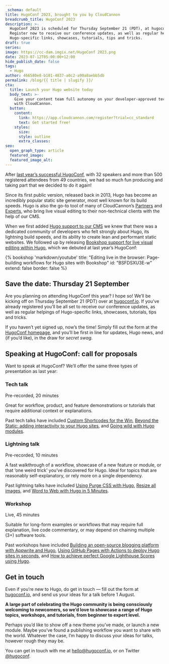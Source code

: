 ```yaml
---
_schema: default
title: HugoConf 2023, brought to you by CloudCannon
breadcrumb_title: HugoConf 2023
description: >-
  HugoConf 2023 is scheduled for Thursday September 21 (PDT), at hugoconf.io.
  Register now to receive our conference updates, as well as regular helpings of
  Hugo-specific links, showcases, tutorials, tips and tricks.
draft: true
series:
image: https://cc-dam.imgix.net/HugoConf 2023.png
date: 2023-07-12T05:00:00+12:00
hide_publish_date: false
tags:
  - Hugo
author: 466580e8-b101-4837-a0c2-a90a8aebb5db
permalink: /blog/{{ title | slugify }}/
cta:
  title: Launch your Hugo website today
  body_text: >-
    Give your content team full autonomy on your developer-approved tech stack
    with CloudCannon.
  button:
    content:
      link: https://app.cloudcannon.com/register?trial=cc_standard
      text: Get started free!
    styles:
      size:
      style: outline
      extra_classes:
seo:
  open_graph_type: article
  featured_image:
  featured_image_alt:
---
```

After <a target="_blank" rel="noopener" href="https://hugoconf.io/hugoconf-2022/">last year’s successful HugoConf</a>, with 32 speakers and more than 500 registered attendees from 49 countries, we had so much fun producing and taking part that we decided to do it again!

Since its first public version, released back in 2013, Hugo has become an incredibly popular static site generator, most well known for its build speeds. Hugo is also the go-to tool of many of CloudCannon’s <a target="_blank" rel="noopener" href="https://cloudcannon.com/partner-program/">Partners</a> and <a target="_blank" rel="noopener" href="https://cloudcannon.com/experts/">Experts</a>, who bring live visual editing to their non-technical clients with the help of our CMS.

When we first added&nbsp;<a target="_blank" rel="noopener" href="https://cloudcannon.com/hugo-cms/">Hugo support to our CMS</a> we knew that there was a dedicated community of developers who felt strongly about Hugo, its lightning build speeds, and its ability to create lean and performant static websites. We followed up by releasing <a target="_blank" rel="noopener" href="https://cloudcannon.com/blog/live-editing-in-hugo-with-bookshop/">Bookshop support for live visual editing within Hugo</a>, which we debuted at last year’s HugoConf:

{% bookshop 'markdown/youtube' title: "Editing live in the browser: Page-building workflows for Hugo sites with Bookshop" id: "BSFDSXU3E-w" extend: false border: false %}

## **Save the date: Thursday 21 September**

Are you planning on attending HugoConf this year? I hope so! We’ll be kicking off on Thursday September 21 (PDT) over at <a target="_blank" rel="noopener" href="https://hugoconf.io">hugoconf.io</a>. If you’ve already registered you’ll be all set to receive our conference updates, as well as regular helpings of Hugo-specific links, showcases, tutorials, tips and tricks.

If you haven’t yet signed up, now’s the time! Simply fill out the form at the <a target="_blank" rel="noopener" href="https://hugoconf.io">HugoConf homepage</a>, and you’ll be first in line for updates, Hugo news, and (if you’d like), in the draw for *secret swag*.

## Speaking at HugoConf: c**all for proposals**

Want to speak at HugoConf? We’ll offer the same three types of presentation as last year:

### Tech talk

Pre-recorded, 20 minutes

Great for workflow, product, and feature demonstrations or tutorials that require additional context or explanations.

Past tech talks have included <a target="_blank" rel="noopener" href="https://youtu.be/z4n2qu7ZlSo">Custom Shortcodes for the Win</a>, <a target="_blank" rel="noopener" href="https://youtu.be/jvgtbgQBjlM">Beyond the Static: adding interactivity to your Hugo sites</a>, and <a target="_blank" rel="noopener" href="https://youtu.be/K4lL3NMRmbY">Going wild with Hugo modules</a>.

### Lightning talk

Pre-recorded, 10 minutes

A fast walkthrough of a workflow, showcase of a new feature or module, or that ‘one weird trick’ you’ve discovered for Hugo. Ideal for topics that are reasonably self-explanatory, or rely more on a single dependency.

Past lightning talks have included <a target="_blank" rel="noopener" href="https://youtu.be/qg1MkT1o_PI">Using Purge CSS with Hugo</a>, <a target="_blank" rel="noopener" href="https://youtu.be/y6_v7Jc6R2I">Resize all images</a>, and <a target="_blank" rel="noopener" href="https://youtu.be/PC9NZOcCdTI">Word to Web with Hugo in 5 Minutes</a>.

### Workshop

Live, 45 minutes

Suitable for long-form examples or workflows that may require full explanation, live code commentary, or may depend on chaining multiple (3+) software tools.

Past workshops have included <a target="_blank" rel="noopener" href="https://youtu.be/qUniGSAZ_8k">Building an open-source blogging platform with Appwrite and Hugo</a>, <a target="_blank" rel="noopener" href="https://youtu.be/Z_7RIuf_Z-Q">Using GitHub Pages with Actions to deploy Hugo sites in seconds</a>, and <a target="_blank" rel="noopener" href="https://youtu.be/Z_7RIuf_Z-Q">How to achieve perfect Google Lighthouse Scores using Hugo</a>.

## Get in touch

Even if you’re new to Hugo, do get in touch — fill out the form at <a target="_blank" rel="noopener" href="http://hugoconf.io">hugoconf.io</a>, and send us your ideas for a talk before 1 August.

**A large part of celebrating the Hugo community is being consciously welcoming to newcomers, so we’d love to showcase a range of Hugo topics, workshops, and tutorials, from beginner to expert level.**

Perhaps you’d like to show off a new theme you’ve made, or launch a new module. Maybe you’ve found a publishing workflow you want to share with the world. Whatever the case, I’m happy to discuss your ideas for talks, however rough they may be.

You can get in touch with me at [hello@hugoconf.io](mailto:hello@hugoconf.io), or on Twitter <a target="_blank" rel="noopener" href="https://twitter.com/hugoconf">@hugoconf</a>.